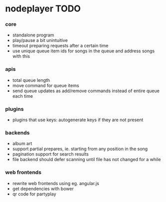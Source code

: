 nodeplayer TODO
===============

### core
- standalone program
- play/pause a bit unintuitive
- timeout preparing requests after a certain time
- use unique queue item ids for songs in the queue and address songs with this

### apis
- total queue length
- move command for queue items
- send queue updates as add/remove commands instead of entire queue each time

### plugins
- plugins that use keys: autogenerate keys if they are not present

### backends
- album art
- support partial prepares, ie. starting from any position in the song
- pagination support for search results
- file backend should defer scanning until file has not changed for a while

### web frontends
- rewrite web frontends using eg. angular.js
- get dependencies with bower
- qr code for partyplay
